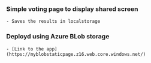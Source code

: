 ### Simple voting page to display shared screen 
    - Saves the results in localstorage
### Deployd using Azure BLob storage
    - [Link to the app](https://myblobstaticpage.z16.web.core.windows.net/)
 

